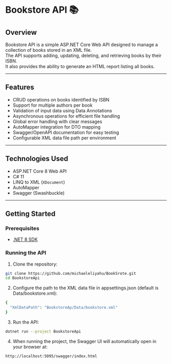 # Bookstore API 📚

## Overview
Bookstore API is a simple ASP.NET Core Web API designed to manage a collection of books stored in an XML file.  
The API supports adding, updating, deleting, and retrieving books by their ISBN.  
It also provides the ability to generate an HTML report listing all books.

---

## Features

- CRUD operations on books identified by ISBN
- Support for multiple authors per book
- Validation of input data using Data Annotations
- Asynchronous operations for efficient file handling
- Global error handling with clear messages
- AutoMapper integration for DTO mapping
- Swagger/OpenAPI documentation for easy testing
- Configurable XML data file path per environment

---

## Technologies Used

- ASP.NET Core 8 Web API
- C# 11
- LINQ to XML (`XDocument`)
- AutoMapper
- Swagger (Swashbuckle)

---

## Getting Started

### Prerequisites

- [.NET 8 SDK](https://dotnet.microsoft.com/en-us/download/dotnet/8.0)

### Running the API

1. Clone the repository:

```bash
git clone https://github.com/michaeleliyahu/BookSrote.git
cd BookstoreApi
```

2. Configure the path to the XML data file in appsettings.json (default is Data/bookstore.xml):

```bash
{
  "XmlDataPath": "BookstoreAp/Data/bookstore.xml"
}
```

3. Run the API:

```bash
dotnet run --project BookstoreApi
```

4. When running the project, the Swagger UI will automatically open in your browser at:

```bash
http://localhost:5095/swagger/index.html
```
